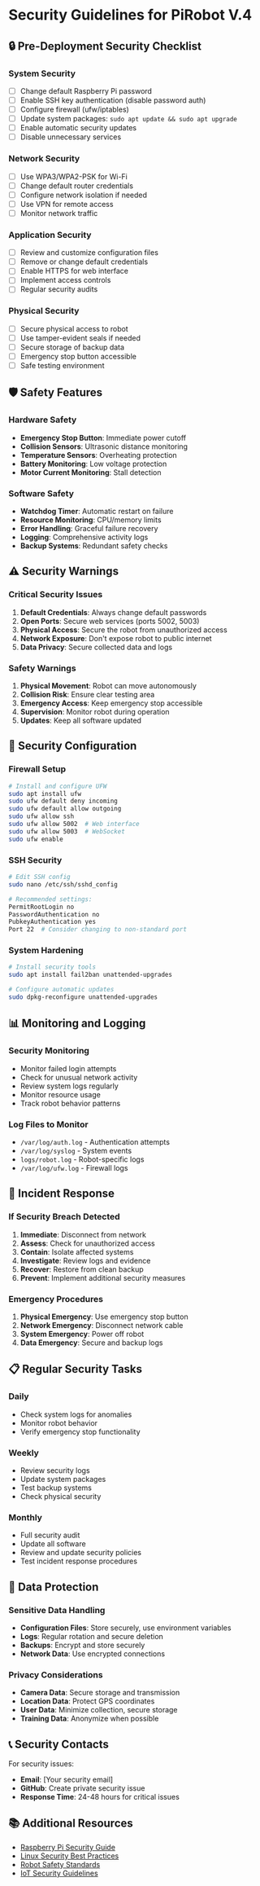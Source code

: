 # Security Guidelines for PiRobot V.4

## 🔒 Pre-Deployment Security Checklist

### System Security
- [ ] Change default Raspberry Pi password
- [ ] Enable SSH key authentication (disable password auth)
- [ ] Configure firewall (ufw/iptables)
- [ ] Update system packages: `sudo apt update && sudo apt upgrade`
- [ ] Enable automatic security updates
- [ ] Disable unnecessary services

### Network Security
- [ ] Use WPA3/WPA2-PSK for Wi-Fi
- [ ] Change default router credentials
- [ ] Configure network isolation if needed
- [ ] Use VPN for remote access
- [ ] Monitor network traffic

### Application Security
- [ ] Review and customize configuration files
- [ ] Remove or change default credentials
- [ ] Enable HTTPS for web interface
- [ ] Implement access controls
- [ ] Regular security audits

### Physical Security
- [ ] Secure physical access to robot
- [ ] Use tamper-evident seals if needed
- [ ] Secure storage of backup data
- [ ] Emergency stop button accessible
- [ ] Safe testing environment

## 🛡️ Safety Features

### Hardware Safety
- **Emergency Stop Button**: Immediate power cutoff
- **Collision Sensors**: Ultrasonic distance monitoring
- **Temperature Sensors**: Overheating protection
- **Battery Monitoring**: Low voltage protection
- **Motor Current Monitoring**: Stall detection

### Software Safety
- **Watchdog Timer**: Automatic restart on failure
- **Resource Monitoring**: CPU/memory limits
- **Error Handling**: Graceful failure recovery
- **Logging**: Comprehensive activity logs
- **Backup Systems**: Redundant safety checks

## ⚠️ Security Warnings

### Critical Security Issues
1. **Default Credentials**: Always change default passwords
2. **Open Ports**: Secure web services (ports 5002, 5003)
3. **Physical Access**: Secure the robot from unauthorized access
4. **Network Exposure**: Don't expose robot to public internet
5. **Data Privacy**: Secure collected data and logs

### Safety Warnings
1. **Physical Movement**: Robot can move autonomously
2. **Collision Risk**: Ensure clear testing area
3. **Emergency Access**: Keep emergency stop accessible
4. **Supervision**: Monitor robot during operation
5. **Updates**: Keep all software updated

## 🔧 Security Configuration

### Firewall Setup
```bash
# Install and configure UFW
sudo apt install ufw
sudo ufw default deny incoming
sudo ufw default allow outgoing
sudo ufw allow ssh
sudo ufw allow 5002  # Web interface
sudo ufw allow 5003  # WebSocket
sudo ufw enable
```

### SSH Security
```bash
# Edit SSH config
sudo nano /etc/ssh/sshd_config

# Recommended settings:
PermitRootLogin no
PasswordAuthentication no
PubkeyAuthentication yes
Port 22  # Consider changing to non-standard port
```

### System Hardening
```bash
# Install security tools
sudo apt install fail2ban unattended-upgrades

# Configure automatic updates
sudo dpkg-reconfigure unattended-upgrades
```

## 📊 Monitoring and Logging

### Security Monitoring
- Monitor failed login attempts
- Check for unusual network activity
- Review system logs regularly
- Monitor resource usage
- Track robot behavior patterns

### Log Files to Monitor
- `/var/log/auth.log` - Authentication attempts
- `/var/log/syslog` - System events
- `logs/robot.log` - Robot-specific logs
- `/var/log/ufw.log` - Firewall logs

## 🚨 Incident Response

### If Security Breach Detected
1. **Immediate**: Disconnect from network
2. **Assess**: Check for unauthorized access
3. **Contain**: Isolate affected systems
4. **Investigate**: Review logs and evidence
5. **Recover**: Restore from clean backup
6. **Prevent**: Implement additional security measures

### Emergency Procedures
1. **Physical Emergency**: Use emergency stop button
2. **Network Emergency**: Disconnect network cable
3. **System Emergency**: Power off robot
4. **Data Emergency**: Secure and backup logs

## 📋 Regular Security Tasks

### Daily
- Check system logs for anomalies
- Monitor robot behavior
- Verify emergency stop functionality

### Weekly
- Review security logs
- Update system packages
- Test backup systems
- Check physical security

### Monthly
- Full security audit
- Update all software
- Review and update security policies
- Test incident response procedures

## 🔐 Data Protection

### Sensitive Data Handling
- **Configuration Files**: Store securely, use environment variables
- **Logs**: Regular rotation and secure deletion
- **Backups**: Encrypt and store securely
- **Network Data**: Use encrypted connections

### Privacy Considerations
- **Camera Data**: Secure storage and transmission
- **Location Data**: Protect GPS coordinates
- **User Data**: Minimize collection, secure storage
- **Training Data**: Anonymize when possible

## 📞 Security Contacts

For security issues:
- **Email**: [Your security email]
- **GitHub**: Create private security issue
- **Response Time**: 24-48 hours for critical issues

## 📚 Additional Resources

- [Raspberry Pi Security Guide](https://www.raspberrypi.org/documentation/configuration/security.md)
- [Linux Security Best Practices](https://wiki.archlinux.org/title/Security)
- [Robot Safety Standards](https://www.iso.org/standard/51330.html)
- [IoT Security Guidelines](https://www.nist.gov/cyberframework)
